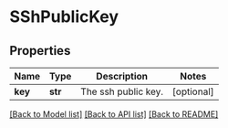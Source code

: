 # SShPublicKey

## Properties
Name | Type | Description | Notes
------------ | ------------- | ------------- | -------------
**key** | **str** | The ssh public key. | [optional] 

[[Back to Model list]](../README.md#documentation-for-models) [[Back to API list]](../README.md#documentation-for-api-endpoints) [[Back to README]](../README.md)

